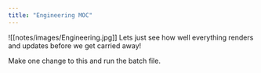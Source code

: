 ```yaml
---
title: "Engineering MOC"
---
```

![[notes/images/Engineering.jpg]]
Lets just see how well everything renders and updates before we get carried away!

Make one change to this and run the batch file.